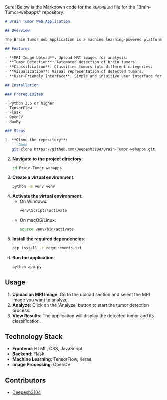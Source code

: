 Sure! Below is the Markdown code for the `README.md` file for the "Brain-Tumor-webapps" repository:

```markdown
# Brain Tumor Web Application

## Overview

The Brain Tumor Web Application is a machine learning-powered platform designed to aid in the detection and classification of brain tumors using MRI images. This web application leverages state-of-the-art deep learning algorithms to provide accurate and reliable tumor diagnosis, helping medical professionals make informed decisions.

## Features

- **MRI Image Upload**: Upload MRI images for analysis.
- **Tumor Detection**: Automated detection of brain tumors.
- **Classification**: Classifies tumors into different categories.
- **Visualization**: Visual representation of detected tumors.
- **User-Friendly Interface**: Simple and intuitive user interface for easy navigation.

## Installation

### Prerequisites

- Python 3.6 or higher
- TensorFlow
- Flask
- OpenCV
- NumPy

### Steps

1. **Clone the repository**:
   ```bash
   git clone https://github.com/Deepesh3104/Brain-Tumor-webapps.git
   ```
2. **Navigate to the project directory**:
   ```bash
   cd Brain-Tumor-webapps
   ```
3. **Create a virtual environment**:
   ```bash
   python -m venv venv
   ```
4. **Activate the virtual environment**:
   - On Windows:
     ```bash
     venv\Scripts\activate
     ```
   - On macOS/Linux:
     ```bash
     source venv/bin/activate
     ```
5. **Install the required dependencies**:
   ```bash
   pip install -r requirements.txt
   ```
6. **Run the application**:
   ```bash
   python app.py
   ```

## Usage

1. **Upload an MRI Image**: Go to the upload section and select the MRI image you want to analyze.
2. **Analyze**: Click on the 'Analyze' button to start the tumor detection process.
3. **View Results**: The application will display the detected tumor and its classification.

## Technology Stack

- **Frontend**: HTML, CSS, JavaScript
- **Backend**: Flask
- **Machine Learning**: TensorFlow, Keras
- **Image Processing**: OpenCV

## Contributors

- [Deepesh3104](https://github.com/Deepesh3104)

